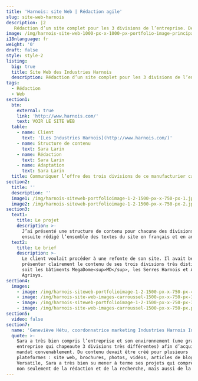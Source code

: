 ```yaml
---
title: 'Harnois: site Web | Rédaction agile'
slug: site-web-harnois
description: |2
   Rédaction d’un site complet pour les 3 divisions de l’entreprise. Découvrir le projet.
image: /img/harnois-site-web-1000-px-x-1000-px-portfolio-image-principale.png
i18nlanguage: fr
weight: '0'
draft: false
style: style-2
listing:
  big: true
  title: Site Web des Industries Harnois
  description: Rédaction d’un site complet pour les 3 divisions de l’entreprise
tags:
  - Rédaction
  - Web
section1:
  btn:
    external: true
    link: 'http://www.harnois.com/'
    text: VOIR LE SITE WEB
  table:
    - name: Client
      text: '[Les Industries Harnois](http://www.harnois.com/)'
    - name: Structure de contenu
      text: Sara Larin
    - name: Rédaction
      text: Sara Larin
    - name: Adaptation
      text: Sara Larin
  title: Communiquer l’offre des trois divisions de ce manufacturier canadien
section2:
  title: ''
  description: ''
  image1: /img/harnois-siteweb-portfolioimage-1-2-1500-px-x-750-px-1.jpg
  image2: /img/harnois-siteweb-portfolioimage-1-2-1500-px-x-750-px-2.jpg
section3:
  text1:
    title: Le projet
    description: >-
      J’ai présenté une structure de contenu pour chacune des divisions. J’ai
      ensuite rédigé l’ensemble des textes du site en français et en anglais.  
  text2:
    title: Le brief
    description: >-
      Le client voulait procéder à une refonte de son site. Il avait besoin de
      présenter clairement le contenu de ses trois divisions très distinctes,
      soit les bâtiments MegaDome<sup>MD</sup>, les Serres Harnois et Agronomie
      Agrisys.
section4:
  images:
    - image: /img/harnois-siteweb-portfolioimage-1-2-1500-px-x-750-px-4.jpg
    - image: /img/harnois-site-web-images-carroussel-1500-px-x-750-px-3.png
    - image: /img/harnois-siteweb-portfolioimage-1-2-1500-px-x-750-px-3.jpg
    - image: /img/harnois-site-web-images-carroussel-1500-px-x-750-px.png
section5:
  video: false
section7:
  name: 'Geneviève Hétu, coordonnatrice marketing Industries Harnois Inc. '
  quote: >-
    Sara a très bien compris l’entreprise et son environnement (une grande
    entreprise qui chapeaute 3 divisions très différentes) afin d’acquitter son
    mandat convenablement. Du contenu devait être créé pour plusieurs
    plateformes : site web, brochures, photos, vidéos, articles de blogue, etc.
    Versatile, Sara a très bien su mener à terme ses projets qui comprenaient
    non seulement de la rédaction et de la recherche, mais aussi de la gestion.
---
```


